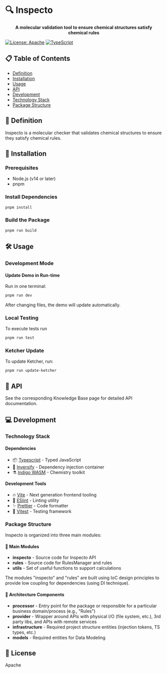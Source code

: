# 🔍 Inspecto

<p align="center">
  <strong>A molecular validation tool to ensure chemical structures satisfy chemical rules</strong>
</p>

[![License: Apache](https://img.shields.io/badge/License-Apache-yellow.svg)](https://opensource.org/licenses/MIT)
[![TypeScript](https://img.shields.io/badge/TypeScript-4.0-blue)](https://www.typescriptlang.org/)

## 📋 Table of Contents

- [Definition](#-definition)
- [Installation](#-installation)
- [Usage](#-usage)
- [API](#-api)
- [Development](#-development)
- [Technology Stack](#-technology-stack)
- [Package Structure](#-package-structure)

## 🧪 Definition

Inspecto is a molecular checker that validates chemical structures to ensure they satisfy chemical rules.

## 🚀 Installation

### Prerequisites

- Node.js (v14 or later)
- pnpm

### Install Dependencies

```bash
pnpm install
```

### Build the Package

```bash
pnpm run build
```

## 🛠️ Usage

### Development Mode

#### Update Demo in Run-time

Run in one terminal:

```bash
pnpm run dev
```

After changing files, the demo will update automatically.

### Local Testing

To execute tests run

```bash
pnpm run test
```

### Ketcher Update

To update Ketcher, run:

```bash
pnpm run update-ketcher
```

## 📘 API

See the corresponding Knowledge Base page for detailed API documentation.

## 💻 Development

### Technology Stack

#### Dependencies

- 📦 [Typescript](https://www.typescriptlang.org/) - Typed JavaScript
- 🔄 [Inversify](https://inversify.io/) - Dependency injection container
- ⚗️ [Indigo WASM](https://www.pnpmjs.com/package/indigo-ketcher) - Chemistry toolkit

#### Development Tools

- 🔥 [Vite](https://vitejs.dev/) - Next generation frontend tooling
- 🧹 [ESlint](https://eslint.org/) - Linting utility
- ✨ [Prettier](https://prettier.io/) - Code formatter
- 🧪 [Vitest](https://vitest.dev/) - Testing framework

### Package Structure

Inspecto is organized into three main modules:

#### 🧩 Main Modules

- **inspecto** - Source code for Inspecto API
- **rules** - Source code for RulesManager and rules
- **utils** - Set of useful functions to support calculations

The modules "inspecto" and "rules" are built using IoC design principles to provide low coupling for dependencies (using DI technique).

#### 📐 Architecture Components

- **processor** - Entry point for the package or responsible for a particular business domain/process (e.g., "Rules")
- **provider** - Wrapper around APIs with physical I/O (file system, etc.), 3rd party libs, and APIs with remote services
- **infrastructure** - Required project structure entities (injection tokens, TS types, etc.)
- **models** - Required entities for Data Modeling

## 📄 License

Apache
